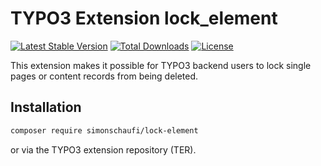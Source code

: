 # TYPO3 Extension lock_element

[![Latest Stable Version](https://poser.pugx.org/simonschaufi/lock-element/v/stable)](https://packagist.org/packages/simonschaufi/lock-element)
[![Total Downloads](https://poser.pugx.org/simonschaufi/lock-element/downloads)](https://packagist.org/packages/simonschaufi/lock-element)
[![License](https://poser.pugx.org/simonschaufi/lock-element/license)](https://packagist.org/packages/simonschaufi/lock-element)

This extension makes it possible for TYPO3 backend users to lock single pages or content records from being deleted.

## Installation

```bash
composer require simonschaufi/lock-element
```

or via the TYPO3 extension repository (TER).
